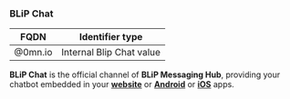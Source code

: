 ### BLiP Chat
| FQDN                     | Identifier type             | 
|--------------------------|-----------------------------|
| @0mn.io                  | Internal Blip Chat value    |

**BLiP Chat** is the official channel of **BLiP Messaging Hub**, providing your chatbot embedded in your [**website**](https://github.com/takenet/blip-sdk-web) or [**Android**](https://github.com/takenet/blip-sdk-android) or [**iOS**](https://github.com/takenet/blip-sdk-ios) apps.
